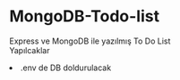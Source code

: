 # MongoDB-Todo-list
Express ve MongoDB ile yazılmış To Do List<br>
Yapılcaklar
<li>.env de DB doldurulacak</li>
